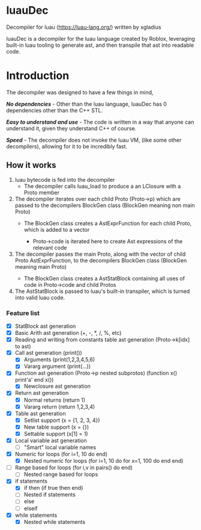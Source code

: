 # luauDec

Decompiler for luau (https://luau-lang.org/) written by xgladius

luauDec is a decompiler for the luau language created by Roblox, leveraging built-in luau tooling to generate ast, and then transpile that ast into readable code.

# Introduction

The decompiler was designed to have a few things in mind,

***No dependencies*** - Other than the luau language, luauDec has 0 dependencies other than the C++ STL.

***Easy to understand and use*** - The code is written in a way that anyone can understand it, given they understand C++ of course.

***Speed*** - The decompiler does not invoke the luau VM, (like some other decompilers), allowing for it to be incredibly fast.

## How it works

1. luau bytecode is fed into the decompiler
   - The decompiler calls luau_load to produce a an LClosure with a Proto member
2. The decompiler iterates over each child Proto (Proto->p) which are passed to the decompilers BlockGen<false> class (BlockGen<false> meaning non main Proto)
   - The BlockGen<false> class creates a AstExprFunction for each child Proto, which is added to a vector
     - Proto->code is iterated here to create Ast expressions of the relevant code
3. The decompiler passes the main Proto, along with the vector of child Proto AstExprFunction, to the decompilers BlockGen<true> class (BlockGen<true> meaning main Proto)
   - The BlockGen<true> class creates a AstStatBlock containing all uses of code in Proto->code and child Protos
4. The AstStatBlock is passed to luau's built-in transpiler, which is turned into valid luau code.
 
### Feature list

- [x] StatBlock ast generation
- [x] Basic Arith ast generation (+, -, *, /, %, etc)
- [x] Reading and writing from constants table ast generation (Proto->k[idx] to ast)
- [x] Call ast generation (print())
  - [x] Arguments (print(1,2,3,4,5,6)
  - [x] Vararg argument (print(...))
- [x] Function ast generation (Proto->p nested subprotos) (function x() print'a' end x())
  - [x] Newclosure ast generation
- [x] Return ast generation
  - [x] Normal returns (return 1)
  - [x] Vararg return (return 1,2,3,4)
- [x] Table ast generation
  - [x] Setlist support (x = {1, 2, 3, 4})
  - [x] New table support (x = {})
  - [x] Settable support (x[1] = 1)
- [x] Local variable ast generation
  - [ ] "Smart" local variable names
- [x] Numeric for loops (for i=1, 10 do end)
  - [x] Nested numeric for loops (for i=1, 10 do for x=1, 100 do end end)
- [ ] Range based for loops (for i,v in pairs() do end)
  - [ ] Nested range based for loops
- [x] if statements
  - [x] if then (if true then end)
  - [ ] Nested if statements
  - [ ] else
  - [ ] elseif
- [x] while statements
  - [x] Nested while statements

